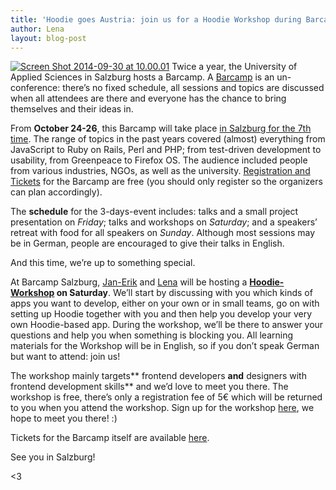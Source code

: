 ```yaml
---
title: 'Hoodie goes Austria: join us for a Hoodie Workshop during Barcamp Salzburg!'
author: Lena
layout: blog-post
---
```


[<img class="alignnone size-full wp-image-1770" src="http://blog.hood.ie/wp-content/uploads/2014/09/Screen-Shot-2014-09-30-at-10.00.01.png" alt="Screen Shot 2014-09-30 at 10.00.01" />][1]
Twice a year, the University of Applied Sciences in Salzburg hosts a Barcamp. A [Barcamp][2] is an un-conference: there&#8217;s no fixed schedule, all sessions and topics are discussed when all attendees are there and everyone has the chance to bring themselves and their ideas in.

From **October 24-26**, this Barcamp will take place [in Salzburg for the 7th time][1]. The range of topics in the past years covered (almost) everything from JavaScript to Ruby on Rails, Perl and PHP; from test-driven development to usability, from Greenpeace to Firefox OS. The audience included people from various industries, NGOs, as well as the university. [Registration and Tickets][3] for the Barcamp are free (you should only register so the organizers can plan accordingly).

The **schedule** for the 3-days-event includes: talks and a small project presentation on *Friday*; talks and workshops on *Saturday*; and a speakers&#8217; retreat with food for all speakers on *Sunday*. Although most sessions may be in German, people are encouraged to give their talks in English.

And this time, we&#8217;re up to something special.

At Barcamp Salzburg, [Jan-Erik][4] and [Lena][5] will be hosting a **[Hoodie-Workshop][6] on Saturday**. We&#8217;ll start by discussing with you which kinds of apps you want to develop, either on your own or in small teams, go on with setting up Hoodie together with you and then help you develop your very own Hoodie-based app. During the workshop, we&#8217;ll be there to answer your questions and help you when something is blocking you. All learning materials for the Workshop will be in English, so if you don&#8217;t speak German but want to attend: join us!

The workshop mainly targets** frontend developers **and** designers with frontend development skills** and we&#8217;d love to meet you there. The workshop is free, there&#8217;s only a registration fee of 5€ which will be returned to you when you attend the workshop. Sign up for the workshop [here][7], we hope to meet you there! :)

Tickets for the Barcamp itself are available [here][3].

See you in Salzburg!

<3

[1]: https://barcamp-sbg.at/
[2]: http://en.wikipedia.org/wiki/BarCamp
[3]: https://barcamp-sbg.at/#tickets
[4]: http://twitter.com/badboy_
[5]: http://twitter.com/lrnrd
[6]: https://barcamp-sbg.at/#hoodie
[7]: https://ti.to/concat/barcamp2014?release_id=flytcjmhntw
